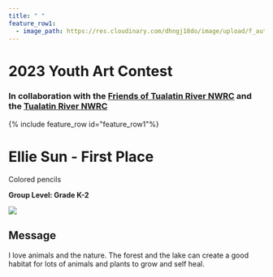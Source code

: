 ```yaml
---
title: " "
feature_row1:
  - image_path: https://res.cloudinary.com/dhngj18do/image/upload/f_auto,q_auto/v1/images/artcontest/ribbon_1
---
```


# 2023 Youth Art Contest

### In collaboration with the [Friends of Tualatin River NWRC](https://fotr.wildapricot.org/) and the [Tualatin River NWRC](https://www.fws.gov/refuge/Tualatin_River/)

{% include feature_row id="feature_row1"%}

# Ellie Sun - First Place  
Colored pencils  

**Group Level: Grade K-2**  

![](https://res.cloudinary.com/dhngj18do/image/upload/f_auto,q_auto/v1/images/artcontest/2023_grp4_1st_large)

## Message

I love animals and the nature. The forest and the lake can create a good habitat for lots of animals and plants to grow and self heal.
